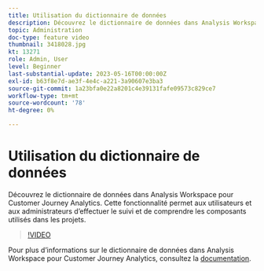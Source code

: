 ```yaml
---
title: Utilisation du dictionnaire de données
description: Découvrez le dictionnaire de données dans Analysis Workspace pour Customer Journey Analytics. Cette fonctionnalité permet aux utilisateurs et aux administrateurs d’effectuer le suivi et de comprendre les composants utilisés dans les projets. 
topic: Administration
doc-type: feature video
thumbnail: 3418028.jpg
kt: 13271
role: Admin, User
level: Beginner
last-substantial-update: 2023-05-16T00:00:00Z
exl-id: b63f8e7d-ae3f-4e4c-a221-3a90607e3ba3
source-git-commit: 1a23bfa0e22a8201c4e39131fafe09573c829ce7
workflow-type: tm+mt
source-wordcount: '78'
ht-degree: 0%

---
```


# Utilisation du dictionnaire de données

Découvrez le dictionnaire de données dans Analysis Workspace pour Customer Journey Analytics. Cette fonctionnalité permet aux utilisateurs et aux administrateurs d’effectuer le suivi et de comprendre les composants utilisés dans les projets. 

>[!VIDEO](https://video.tv.adobe.com/v/3418028/?quality=12&learn=on)

Pour plus d’informations sur le dictionnaire de données dans Analysis Workspace pour Customer Journey Analytics, consultez la [documentation](https://experienceleague.adobe.com/docs/analytics-platform/using/cja-components/data-dictionary/data-dictionary-overview.html).

